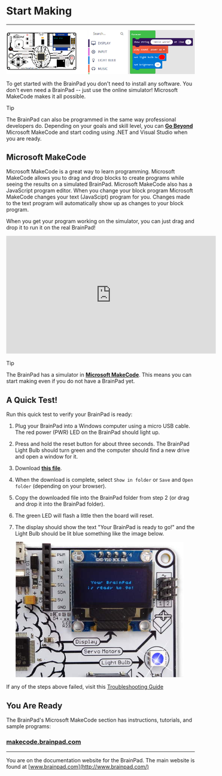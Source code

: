 # Start Making
---
![Microsoft MakeCode Blocks](images/makecode-screen.png)

To get started with the BrainPad you don't need to install any software. You don't even need a BrainPad -- just use the online simulator! Microsoft MakeCode makes it all possible.

> [!Tip]
> The BrainPad can also be programmed in the same way professional developers do. Depending on your goals and skill level, you can [**Go Beyond**](../go-beyond/intro.md) Microsoft MakeCode and start coding using .NET and Visual Studio when you are ready.

## Microsoft MakeCode
Microsoft MakeCode is a great way to learn programming. Microsoft MakeCode allows you to drag and drop blocks to create programs while seeing the results on a simulated BrainPad. Microsoft MakeCode also has a JavaScript program editor. When you change your block program Microsoft MakeCode changes your text (JavaScipt) program for you. Changes made to the text program will automatically show up as changes to your block program.

When you get your program working on the simulator, you can just drag and drop it to run it on the real BrainPad!

<iframe width="560" height="315" src="https://www.youtube.com/embed/gu8o83XRvK8" frameborder="0" allowfullscreen></iframe>

> [!Tip]
> The BrainPad has a simulator in [**Microsoft MakeCode**](https://makecode.brainpad.com). This means you can start making even if you do not have a BrainPad yet.

## A Quick Test!
Run this quick test to verify your BrainPad is ready:

1. Plug your BrainPad into a Windows computer using a micro USB cable. The red power (PWR) LED on the BrainPad should light up.
2. Press and hold the reset button for about three seconds. The BrainPad Light Bulb should turn green and the computer should find a new drive and open a window for it.
3. Download [**this file**](http://files.ghielectronics.com/downloads/BrainPad/BrainPad%20Loader%20Test.uf2).
4. When the download is complete, select `Show in folder` or `Save` and `Open folder` (depending on your browser).
5. Copy the downloaded file into the BrainPad folder from step 2 (or drag and drop it into the BrainPad folder).
6. The green LED will flash a little then the board will reset.
7. The display should show the text "Your BrainPad is ready to go!" and the Light Bulb should be lit blue something like the image below.

    ![Quick Test Results](images/quick-test.jpg)

If any of the steps above failed, visit this [Troubleshooting Guide](../resources/troubleshooting-guide.md)

## You Are Ready
The BrainPad's Microsoft MakeCode section has instructions, tutorials, and sample programs:

### [**makecode.brainpad.com**](https://makecode.brainpad.com)


---
You are on the documentation website for the BrainPad. The main website is found at [www.brainpad.com](http://www.brainpad.com/)
